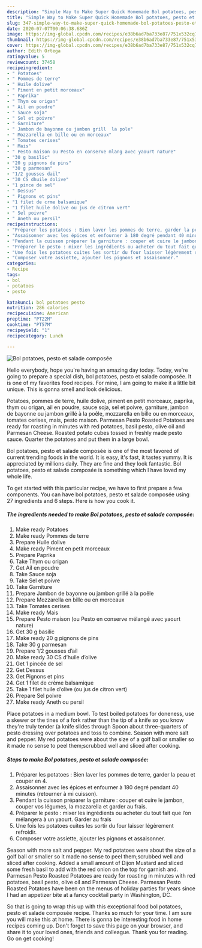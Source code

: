 ```yaml
---
description: "Simple Way to Make Super Quick Homemade Bol potatoes, pesto et salade composée"
title: "Simple Way to Make Super Quick Homemade Bol potatoes, pesto et salade composée"
slug: 347-simple-way-to-make-super-quick-homemade-bol-potatoes-pesto-et-salade-composee
date: 2020-07-07T00:06:38.686Z
image: https://img-global.cpcdn.com/recipes/e38b6ad7ba733e87/751x532cq70/bol-potatoes-pesto-et-salade-composee-photo-principale-de-la-recette.jpg
thumbnail: https://img-global.cpcdn.com/recipes/e38b6ad7ba733e87/751x532cq70/bol-potatoes-pesto-et-salade-composee-photo-principale-de-la-recette.jpg
cover: https://img-global.cpcdn.com/recipes/e38b6ad7ba733e87/751x532cq70/bol-potatoes-pesto-et-salade-composee-photo-principale-de-la-recette.jpg
author: Edith Ortega
ratingvalue: 5
reviewcount: 37458
recipeingredient:
- " Potatoes"
- " Pommes de terre"
- " Huile dolive"
- " Piment en petit morceaux"
- " Paprika"
- " Thym ou origan"
- " Ail en poudre"
- " Sauce soja"
- " Sel et poivre"
- " Garniture"
- " Jambon de bayonne ou jambon grill  la pole"
- " Mozzarella en bille ou en morceaux"
- " Tomates cerises"
- " Mais"
- " Pesto maison ou Pesto en conserve mlang avec yaourt nature"
- "30 g basilic"
- "20 g pignons de pins"
- "30 g parmesan"
- "1/2 gousses dail"
- "30 CS dhuile dolive"
- "1 pince de sel"
- " Dessus"
- " Pignons et pins"
- "1 filet de crme balsamique"
- "1 filet huile dolive ou jus de citron vert"
- " Sel poivre"
- " Aneth ou persil"
recipeinstructions:
- "Préparer les potatoes : Bien laver les pommes de terre, garder la peau et couper en 4."
- "Assaisonner avec les épices et enfourner à 180 degré pendant 40 minutes (retourner à mi cuisson)."
- "Pendant la cuisson préparer la garniture : couper et cuire le jambon, couper vos légumes, la mozzarella et garder au frais."
- "Préparer le pesto : mixer les ingrédients ou acheter du tout fait que l’on mélangera à un yaourt. Garder au frais"
- "Une fois les potatoes cuites les sortir du four laisser légèrement refroidir."
- "Composer votre assiette, ajouter les pignons et assaisonner."
categories:
- Recipe
tags:
- bol
- potatoes
- pesto

katakunci: bol potatoes pesto 
nutrition: 286 calories
recipecuisine: American
preptime: "PT22M"
cooktime: "PT57M"
recipeyield: "1"
recipecategory: Lunch

---
```



![Bol potatoes, pesto et salade composée](https://img-global.cpcdn.com/recipes/e38b6ad7ba733e87/751x532cq70/bol-potatoes-pesto-et-salade-composee-photo-principale-de-la-recette.jpg)

Hello everybody, hope you're having an amazing day today. Today, we're going to prepare a special dish, bol potatoes, pesto et salade composée. It is one of my favorites food recipes. For mine, I am going to make it a little bit unique. This is gonna smell and look delicious.

Potatoes, pommes de terre, huile dolive, piment en petit morceaux, paprika, thym ou origan, ail en poudre, sauce soja, sel et poivre, garniture, jambon de bayonne ou jambon grillé à la poêle, mozzarella en bille ou en morceaux, tomates cerises, mais, pesto maison. Parmesan Pesto Roasted Potatoes are ready for roasting in minutes with red potatoes, basil pesto, olive oil and Parmesan Cheese. Roasted potato cubes tossed in freshly made pesto sauce. Quarter the potatoes and put them in a large bowl.

Bol potatoes, pesto et salade composée is one of the most favored of current trending foods in the world. It is easy, it's fast, it tastes yummy. It is appreciated by millions daily. They are fine and they look fantastic. Bol potatoes, pesto et salade composée is something which I have loved my whole life.


To get started with this particular recipe, we have to first prepare a few components. You can have bol potatoes, pesto et salade composée using 27 ingredients and 6 steps. Here is how you cook it.

<!--inarticleads1-->

##### The ingredients needed to make Bol potatoes, pesto et salade composée:

1. Make ready  Potatoes
1. Make ready  Pommes de terre
1. Prepare  Huile dolive
1. Make ready  Piment en petit morceaux
1. Prepare  Paprika
1. Take  Thym ou origan
1. Get  Ail en poudre
1. Take  Sauce soja
1. Take  Sel et poivre
1. Take  Garniture
1. Prepare  Jambon de bayonne ou jambon grillé à la poêle
1. Prepare  Mozzarella en bille ou en morceaux
1. Take  Tomates cerises
1. Make ready  Mais
1. Prepare  Pesto maison (ou Pesto en conserve mélangé avec yaourt nature)
1. Get 30 g basilic
1. Make ready 20 g pignons de pins
1. Take 30 g parmesan
1. Prepare 1/2 gousses d’ail
1. Make ready 30 CS d’huile d’olive
1. Get 1 pincée de sel
1. Get  Dessus
1. Get  Pignons et pins
1. Get 1 filet de crème balsamique
1. Take 1 filet huile d’olive (ou jus de citron vert)
1. Prepare  Sel poivre
1. Make ready  Aneth ou persil


Place potatoes in a medium bowl. To test boiled potatoes for doneness, use a skewer or the tines of a fork rather than the tip of a knife so you know they&#39;re truly tender (a knife slides through Spoon about three-quarters of pesto dressing over potatoes and toss to combine. Season with more salt and pepper. My red potatoes were about the size of a golf ball or smaller so it made no sense to peel them;scrubbed well and sliced after cooking. 

<!--inarticleads2-->

##### Steps to make Bol potatoes, pesto et salade composée:

1. Préparer les potatoes : Bien laver les pommes de terre, garder la peau et couper en 4.
1. Assaisonner avec les épices et enfourner à 180 degré pendant 40 minutes (retourner à mi cuisson).
1. Pendant la cuisson préparer la garniture : couper et cuire le jambon, couper vos légumes, la mozzarella et garder au frais.
1. Préparer le pesto : mixer les ingrédients ou acheter du tout fait que l’on mélangera à un yaourt. Garder au frais
1. Une fois les potatoes cuites les sortir du four laisser légèrement refroidir.
1. Composer votre assiette, ajouter les pignons et assaisonner.


Season with more salt and pepper. My red potatoes were about the size of a golf ball or smaller so it made no sense to peel them;scrubbed well and sliced after cooking. Added a small amount of Dijon Mustard and sliced some fresh basil to add with the red onion on the top for garnish and. Parmesan Pesto Roasted Potatoes are ready for roasting in minutes with red potatoes, basil pesto, olive oil and Parmesan Cheese. Parmesan Pesto Roasted Potatoes have been on the menus of holiday parties for years since I had an appetizer bite at a fancy cocktail party in Washington, DC. 

So that is going to wrap this up with this exceptional food bol potatoes, pesto et salade composée recipe. Thanks so much for your time. I am sure you will make this at home. There is gonna be interesting food in home recipes coming up. Don't forget to save this page on your browser, and share it to your loved ones, friends and colleague. Thank you for reading. Go on get cooking!
